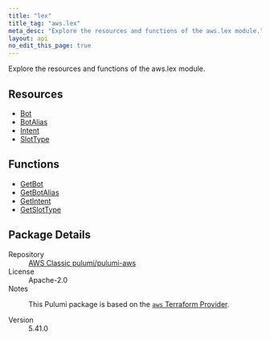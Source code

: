 ```yaml
---
title: "lex"
title_tag: "aws.lex"
meta_desc: "Explore the resources and functions of the aws.lex module."
layout: api
no_edit_this_page: true
---
```


<!-- WARNING: this file was generated by Pulumi Docs Generator. -->
<!-- Do not edit by hand unless you're certain you know what you are doing! -->

Explore the resources and functions of the aws.lex module.

<h2 id="resources">Resources</h2>
<ul class="api">
    <li><a href="bot/" title="Bot"><span class="api-symbol api-symbol--resource"></span>Bot</a></li>
    <li><a href="botalias/" title="BotAlias"><span class="api-symbol api-symbol--resource"></span>BotAlias</a></li>
    <li><a href="intent/" title="Intent"><span class="api-symbol api-symbol--resource"></span>Intent</a></li>
    <li><a href="slottype/" title="SlotType"><span class="api-symbol api-symbol--resource"></span>SlotType</a></li>
</ul>

<h2 id="functions">Functions</h2>
<ul class="api">
    <li><a href="getbot/" title="GetBot"><span class="api-symbol api-symbol--function"></span>GetBot</a></li>
    <li><a href="getbotalias/" title="GetBotAlias"><span class="api-symbol api-symbol--function"></span>GetBotAlias</a></li>
    <li><a href="getintent/" title="GetIntent"><span class="api-symbol api-symbol--function"></span>GetIntent</a></li>
    <li><a href="getslottype/" title="GetSlotType"><span class="api-symbol api-symbol--function"></span>GetSlotType</a></li>
</ul>

<h2 id="package-details">Package Details</h2>
<dl class="package-details">
	<dt>Repository</dt>
	<dd><a href="https://github.com/pulumi/pulumi-aws">AWS Classic pulumi/pulumi-aws</a></dd>
	<dt>License</dt>
	<dd>Apache-2.0</dd>
	<dt>Notes</dt>
	<dd><p>This Pulumi package is based on the <a href="https://github.com/hashicorp/terraform-provider-aws"><code>aws</code> Terraform Provider</a>.</p>
</dd>
	<dt>Version</dt>
	<dd>5.41.0</dd>
</dl>

